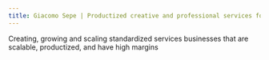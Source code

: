 ```yaml
---
title: Giacomo Sepe | Productized creative and professional services for Small&Medium companies
---
```


Creating, growing and scaling standardized services businesses that are scalable, productized, and have high margins

 <!-- Building a suite of services and tools for company managers to develop an audience and create revenue generating media and digital assets -->
